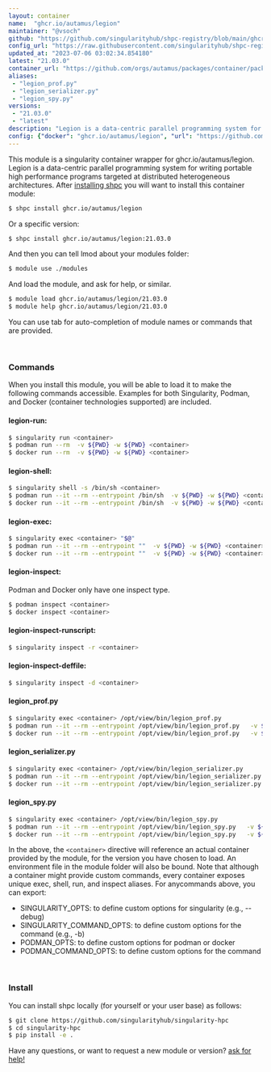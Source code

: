 ```yaml
---
layout: container
name:  "ghcr.io/autamus/legion"
maintainer: "@vsoch"
github: "https://github.com/singularityhub/shpc-registry/blob/main/ghcr.io/autamus/legion/container.yaml"
config_url: "https://raw.githubusercontent.com/singularityhub/shpc-registry/main/ghcr.io/autamus/legion/container.yaml"
updated_at: "2023-07-06 03:02:34.854180"
latest: "21.03.0"
container_url: "https://github.com/orgs/autamus/packages/container/package/legion"
aliases:
 - "legion_prof.py"
 - "legion_serializer.py"
 - "legion_spy.py"
versions:
 - "21.03.0"
 - "latest"
description: "Legion is a data-centric parallel programming system for writing portable high performance programs targeted at distributed heterogeneous architectures."
config: {"docker": "ghcr.io/autamus/legion", "url": "https://github.com/orgs/autamus/packages/container/package/legion", "maintainer": "@vsoch", "description": "Legion is a data-centric parallel programming system for writing portable high performance programs targeted at distributed heterogeneous architectures.", "latest": {"21.03.0": "sha256:86251e961b1c9a01954bbfd123c7e69a4cf8a70014f586beac9365ca9e4a3e1c"}, "tags": {"21.03.0": "sha256:86251e961b1c9a01954bbfd123c7e69a4cf8a70014f586beac9365ca9e4a3e1c", "latest": "sha256:86251e961b1c9a01954bbfd123c7e69a4cf8a70014f586beac9365ca9e4a3e1c"}, "aliases": {"legion_prof.py": "/opt/view/bin/legion_prof.py", "legion_serializer.py": "/opt/view/bin/legion_serializer.py", "legion_spy.py": "/opt/view/bin/legion_spy.py"}}
---
```


This module is a singularity container wrapper for ghcr.io/autamus/legion.
Legion is a data-centric parallel programming system for writing portable high performance programs targeted at distributed heterogeneous architectures.
After [installing shpc](#install) you will want to install this container module:


```bash
$ shpc install ghcr.io/autamus/legion
```

Or a specific version:

```bash
$ shpc install ghcr.io/autamus/legion:21.03.0
```

And then you can tell lmod about your modules folder:

```bash
$ module use ./modules
```

And load the module, and ask for help, or similar.

```bash
$ module load ghcr.io/autamus/legion/21.03.0
$ module help ghcr.io/autamus/legion/21.03.0
```

You can use tab for auto-completion of module names or commands that are provided.

<br>

### Commands

When you install this module, you will be able to load it to make the following commands accessible.
Examples for both Singularity, Podman, and Docker (container technologies supported) are included.

#### legion-run:

```bash
$ singularity run <container>
$ podman run --rm  -v ${PWD} -w ${PWD} <container>
$ docker run --rm  -v ${PWD} -w ${PWD} <container>
```

#### legion-shell:

```bash
$ singularity shell -s /bin/sh <container>
$ podman run --it --rm --entrypoint /bin/sh  -v ${PWD} -w ${PWD} <container>
$ docker run --it --rm --entrypoint /bin/sh  -v ${PWD} -w ${PWD} <container>
```

#### legion-exec:

```bash
$ singularity exec <container> "$@"
$ podman run --it --rm --entrypoint ""  -v ${PWD} -w ${PWD} <container> "$@"
$ docker run --it --rm --entrypoint ""  -v ${PWD} -w ${PWD} <container> "$@"
```

#### legion-inspect:

Podman and Docker only have one inspect type.

```bash
$ podman inspect <container>
$ docker inspect <container>
```

#### legion-inspect-runscript:

```bash
$ singularity inspect -r <container>
```

#### legion-inspect-deffile:

```bash
$ singularity inspect -d <container>
```


#### legion_prof.py

```bash
$ singularity exec <container> /opt/view/bin/legion_prof.py
$ podman run --it --rm --entrypoint /opt/view/bin/legion_prof.py   -v ${PWD} -w ${PWD} <container> -c " $@"
$ docker run --it --rm --entrypoint /opt/view/bin/legion_prof.py   -v ${PWD} -w ${PWD} <container> -c " $@"
```


#### legion_serializer.py

```bash
$ singularity exec <container> /opt/view/bin/legion_serializer.py
$ podman run --it --rm --entrypoint /opt/view/bin/legion_serializer.py   -v ${PWD} -w ${PWD} <container> -c " $@"
$ docker run --it --rm --entrypoint /opt/view/bin/legion_serializer.py   -v ${PWD} -w ${PWD} <container> -c " $@"
```


#### legion_spy.py

```bash
$ singularity exec <container> /opt/view/bin/legion_spy.py
$ podman run --it --rm --entrypoint /opt/view/bin/legion_spy.py   -v ${PWD} -w ${PWD} <container> -c " $@"
$ docker run --it --rm --entrypoint /opt/view/bin/legion_spy.py   -v ${PWD} -w ${PWD} <container> -c " $@"
```



In the above, the `<container>` directive will reference an actual container provided
by the module, for the version you have chosen to load. An environment file in the
module folder will also be bound. Note that although a container
might provide custom commands, every container exposes unique exec, shell, run, and
inspect aliases. For anycommands above, you can export:

 - SINGULARITY_OPTS: to define custom options for singularity (e.g., --debug)
 - SINGULARITY_COMMAND_OPTS: to define custom options for the command (e.g., -b)
 - PODMAN_OPTS: to define custom options for podman or docker
 - PODMAN_COMMAND_OPTS: to define custom options for the command

<br>

### Install

You can install shpc locally (for yourself or your user base) as follows:

```bash
$ git clone https://github.com/singularityhub/singularity-hpc
$ cd singularity-hpc
$ pip install -e .
```

Have any questions, or want to request a new module or version? [ask for help!](https://github.com/singularityhub/singularity-hpc/issues)